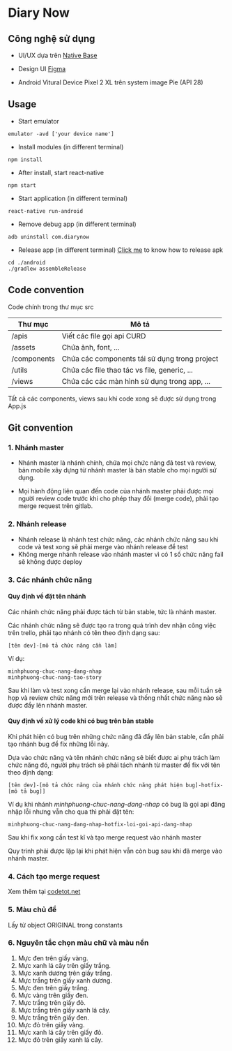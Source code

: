 # Diary Now

## Công nghệ sử dụng

* UI/UX dựa trên [Native Base](https://nativebase.io/)

* Design UI [Figma](https://www.figma.com/file/BfXX4fBSdcjcbM1n1oWgpW/nativebase-v1-2-0?node-id=3%3A2543)

* Android Vitural Device Pixel 2 XL trên system image Pie (API 28)

## Usage

* Start emulator
```
emulator -avd ['your device name']
```
* Install modules (in different terminal)
```
npm install
```
* After install, start react-native
```
npm start
```
* Start application (in different terminal)
```
react-native run-android
```
* Remove debug app (in different terminal)
```
adb uninstall com.diarynow
```
* Release app (in different terminal)
[Click me](https://enqtran.com/react-native-build-apk-release/) to know how to release apk
```
cd ./android
./gradlew assembleRelease
```

## Code convention

Code chính trong thư mục src

| Thư mục | Mô tả |
|---|---|
| /apis | Viết các file gọi api CURD |
| /assets | Chứa ảnh, font, ... |
| /components | Chứa các components tái sử dụng trong project |
| /utils | Chứa các file thao tác vs file, generic, ... |
| /views | Chứa các các màn hình sử dụng trong app, ... |

Tất cả các components, views sau khi code xong sẽ được sử dụng trong App.js

## Git convention

### 1. Nhánh master

* Nhánh master là nhánh chính, chứa mọi chức năng đã test và review, bản mobile xây dựng từ nhánh master 
là bản stable cho mọi người sử dụng.

* Mọi hành động liên quan đến code của nhánh master phải được mọi người review code trước khi cho phép
thay đổi (merge code), phải tạo merge request trên gitlab.

### 2. Nhánh release
* Nhánh release là nhánh test chức năng, các nhánh chức năng sau khi code và test xong sẽ phải merge vào nhánh release để test
* Không merge nhánh release vào nhánh master vì có 1 số chức năng fail sẽ không được deploy

### 3. Các nhánh chức năng
#### Quy định về đặt tên nhánh
Các nhánh chức năng phải được tách từ bản stable, tức là nhánh master.

Các nhánh chức năng sẽ được tạo ra trong quá trình dev nhận công việc trên trello, phải tạo nhánh có tên theo định dạng sau:
```
[tên dev]-[mô tả chức năng cần làm]
```
Ví dụ:
```
minhphuong-chuc-nang-dang-nhap
minhphuong-chuc-nang-tao-story
```
Sau khi làm và test xong cần merge lại vào nhánh release, sau mỗi tuần sẽ họp và review chức năng mới trên release và thống nhất chức năng nào sẽ được đẩy lên nhánh master.

#### Quy định về xử lý code khi có bug trên bản stable

Khi phát hiện có bug trên những chức năng đã đẩy lên bản stable, cần phải tạo nhánh bug để fix những lỗi này.

Dựa vào chức năng và tên nhánh chức năng sẽ biết được ai phụ trách làm chức năng đó, người phụ trách sẽ phải tách nhánh từ master để fix với tên theo định dạng:
```
[tên dev]-[mô tả chức năng của nhánh chức năng phát hiện bug]-hotfix-[mô tả bug]]
```
Ví dụ khi nhánh *minhphuong-chuc-nang-dang-nhap* có bug là gọi api đăng nhập lỗi nhưng vẫn cho qua thì phải đặt tên:
```
minhphuong-chuc-nang-dang-nhap-hotfix-loi-goi-api-dang-nhap
```
Sau khi fix xong cần test kĩ và tạo merge request vào nhánh master

Quy trình phải được lặp lại khi phát hiện vẫn còn bug sau khi đã merge vào nhánh master.

### 4. Cách tạo merge request
Xem thêm tại [codetot.net](https://codetot.net/merge-request-gitlab/)

### 5. Màu chủ đề
Lấy từ object ORIGINAL trong constants

### 6. Nguyên tắc chọn màu chữ và màu nền
1. Mực đen trên giấy vàng.
2. Mực xanh lá cây trên giấy trắng.
3. Mực xanh dương trên giấy trắng.
4. Mực trắng trên giấy xanh dương.
5. Mực đen trên giấy trắng.
6. Mực vàng trên giấy đen.
7. Mực trắng trên giấy đỏ.
8. Mực trắng trên giấy xanh lá cây.
9. Mực trắng trên giấy đen.
10. Mực đỏ trên giấy vàng.
11. Mực xanh lá cây trên giấy đỏ.
12. Mực đỏ trên giấy xanh lá cây.